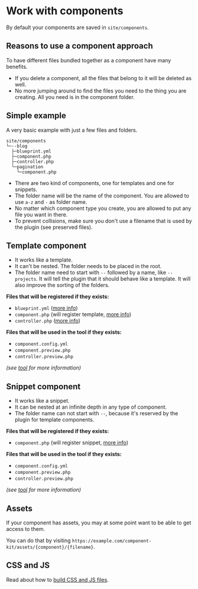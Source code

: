 # Work with components

By default your components are saved in `site/components`.

## Reasons to use a component approach

To have different files bundled together as a component have many benefits.

- If you delete a component, all the files that belong to it will be deleted as well.
- No more jumping around to find the files you need to the thing you are creating. All you need is in the component folder.

## Simple example

A very basic example with just a few files and folders.

```text
site/components
└─--blog
  ├─blueprint.yml
  ├─component.php
  ├─controller.php
  └─pagination
    └─component.php
```

- There are two kind of components, one for templates and one for snippets.
- The folder name will be the name of the component. You are allowed to use `a-z` and `-` as folder name.
- No matter which component type you create, you are allowed to put any file you want in there.
- To prevent collisions, make sure you don't use a filename that is used by the plugin (see preserved files).

## Template component

- It works like a template.
- It can't be nested. The folder needs to be placed in the root.
- The folder name need to start with `--` followed by a name, like `--projects`. It will tell the plugin that it should behave like a template. It will also improve the sorting of the folders.

**Files that will be registered if they exists:**

- `blueprint.yml` ([more info](https://getkirby.com/docs/panel/blueprints))
- `component.php` (will register template, [more info](https://getkirby.com/docs/templates/hello-world))
- `controller.php` ([more info](https://getkirby.com/docs/developer-guide/advanced/controllers))

**Files that will be used in the tool if they exists:**

- `component.config.yml`
- `component.preview.php`
- `controller.preview.php`

*(see [tool](docs/tool.md) for more information)*

## Snippet component

- It works like a snippet.
- It can be nested at an infinite depth in any type of component.
- The folder name can not start with `--`, because it's reserved by the plugin for template components.

**Files that will be registered if they exists:**

- `component.php` (will register snippet, [more info](https://getkirby.com/docs/templates/snippets))

**Files that will be used in the tool if they exists:**

- `component.config.yml`
- `component.preview.php`
- `controller.preview.php`

*(see [tool](docs/tool.md) for more information)*

## Assets

If your component has assets, you may at some point want to be able to get access to them.

You can do that by visiting `https://example.com/component-kit/assets/{component}/{filename}`.

## CSS and JS

Read about how to [build CSS and JS files](docs/css-and-js.md).